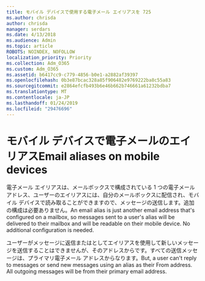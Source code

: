 ```yaml
---
title: モバイル デバイスで使用する電子メール エイリアスを 725
ms.author: chrisda
author: chrisda
manager: serdars
ms.date: 4/13/2018
ms.audience: Admin
ms.topic: article
ROBOTS: NOINDEX, NOFOLLOW
localization_priority: Priority
ms.collection: Adm_O365
ms.custom: Adm_O365
ms.assetid: b6417cc9-c779-4856-b0e1-a2882af39397
ms.openlocfilehash: 0b3e87bcac328a85f906482e9769222ba8c55a83
ms.sourcegitcommit: e2864efcfb493b6e46b662b746661a61232bdba7
ms.translationtype: MT
ms.contentlocale: ja-JP
ms.lasthandoff: 01/24/2019
ms.locfileid: "29476696"
---
```

# <a name="email-aliases-on-mobile-devices"></a><span data-ttu-id="a3faa-102">モバイル デバイスで電子メールのエイリアス</span><span class="sxs-lookup"><span data-stu-id="a3faa-102">Email aliases on mobile devices</span></span>

<span data-ttu-id="a3faa-p101">電子メール エイリアスは、メールボックスで構成されている 1 つの電子メール アドレス、ユーザーのエイリアスには、自分のメールボックスに配信され、モバイル デバイスで読み取ることができますので、メッセージの送信します。追加の構成は必要ありません。</span><span class="sxs-lookup"><span data-stu-id="a3faa-p101">An email alias is just another email address that's configured on a mailbox, so messages sent to a user's alias will be delivered to their mailbox and will be readable on their mobile device. No additional configuration is needed.</span></span>
  
<span data-ttu-id="a3faa-p102">ユーザーがメッセージに返信またはとしてエイリアスを使用して新しいメッセージを送信することはできませんが、そのアドレスからです。すべての送信メッセージは、プライマリ電子メール アドレスからなります。</span><span class="sxs-lookup"><span data-stu-id="a3faa-p102">But, a user can't reply to messages or send new messages using an alias as their From address. All outgoing messages will be from their primary email address.</span></span>
  

